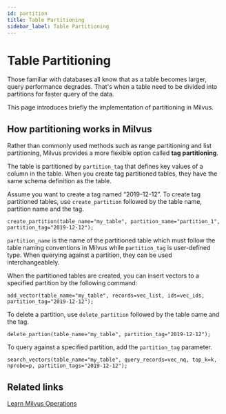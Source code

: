 ```yaml
---
id: partition
title: Table Partitioning
sidebar_label: Table Partitioning
---
```


# Table Partitioning

Those familiar with databases all know that as a table becomes larger, query performance degrades. That's when a table need to be divided into partitions for faster query of the data.

This page introduces briefly the implementation of partitioning in Milvus. 

## How partitioning works in Milvus

Rather than commonly used methods such as range partitioning and list partitioning, Milvus provides a more flexible option called **tag partitioning**.

The table is partitioned by `partition_tag` that defines key values of a column in the table. When you create tag partitioned tables, they have the same schema definition as the table.

Assume you want to create a tag named “2019-12-12”. To create tag partitioned tables, use `create_partition` followed by the table name, partition name and the tag.

```shell
create_partition(table_name="my_table", partition_name="partition_1", partition_tag="2019-12-12");
```

`partition_name` is the name of the partitioned table which must follow the table naming conventions in Milvus while `partition_tag` is user-defined type. When querying against a partition, they can be used interchangeablely.

When the partitioned tables are created, you can insert vectors to a specified partition by the following command: 

```shell
add_vector(table_name="my_table", records=vec_list, ids=vec_ids, partition_tag="2019-12-12");
```

To delete a partition, use `delete_partition` followed by the table name and the tag.

```shell
delete_partion(table_name="my_table", partition_tag="2019-12-12");
```

To query against a specified partition, add the `partition_tag` parameter.

```shell
search_vectors(table_name="my_table", query_records=vec_nq, top_k=k, nprobe=p, partition_tags="2019-12-12");
```

## Related links

[Learn Milvus Operations](../userguide/milvus_operation.md)
